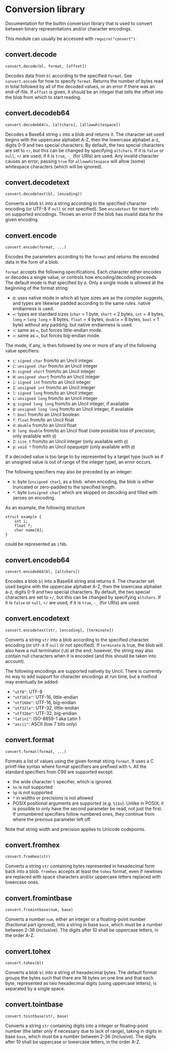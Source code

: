 
# Conversion library

Documentation for the builtin conversion library that is used to convert
between binary representations and/or character encodings.

This module can usually be accessed with `require("convert")`.

## convert.decode
`convert.decode(bl, format, [offset])`

Decodes data from `bl` according to the specified `format`. See `convert.encode`
for how to specify `format`. Returns the number of bytes read in total followed
by all of the decoded values, or an error if there was an end-of-file. If
`offset` is given, it should be an integer that tells the offset into the
blob from which to start reading.

## convert.decodeb64
`convert.decodeb64(s, [altchars], [allowwhitespace])`

Decodes a Base64 string `s` into a blob and returns it. The character set used
begins with the uppercase alphabet A-Z, then the lowercase alphabet a-z,
digits 0-9 and two special characters. By default, the two special characters
are set to `+/`, but this can be changed by specifying  `altchars`. If it is
`false` or `null`, `+/` are used; if it is `true`, `-_` (for URIs) are used.
Any invalid character causes an error; passing `true` for `allowwhitespace`
will allow (some) whitespace characters (which will be ignored).

## convert.decodetext
`convert.decodetext(bl, [encoding])`

Converts a blob `bl` into a string according to the specified character
encoding (or UTF-8 if `null` or not specified). See `encodetext` for more
info on supported encodings. Throws an error if the blob has invalid data for
the given encoding.

## convert.encode
`convert.encode(format, ...)`

Encodes the parameters according to the `format` and returns the encoded
data in the form of a blob.

`format` accepts the following specifications. Each character either encodes
or decodes a single value, or controls how encoding/decoding proceeds. The
default mode is that specified by `@`. Only a single mode is allowed at the
beginning of the format string:

* `@`: uses native mode in which all type sizes are as the compiler suggests,
  and types are likewise padded according to the same rules. native
  endianness is used.
* `=`: types are standard sizes (`char` = 1 byte, `short` = 2 bytes,
  `int` = 4 bytes, `long` = `long long` = 8 bytes, `float` = 4 bytes,
  `double` = 8 bytes, `bool` = 1 byte) without any padding, but native
  endianness is used.
* `<`: same as `=`, but forces little-endian mode.
* `>`: same as `=`, but forces big-endian mode.

The mode, if any, is then followed by one or more of any of the following
value specifiers:

* `c`: `signed char` from/to an Uncil integer
* `C`: `unsigned char` from/to an Uncil integer
* `h`: `signed short` from/to an Uncil integer
* `H`: `unsigned short` from/to an Uncil integer
* `i`: `signed int` from/to an Uncil integer
* `I`: `unsigned int` from/to an Uncil integer
* `l`: `signed long` from/to an Uncil integer
* `L`: `unsigned long` from/to an Uncil integer
* `q`: `signed long long` from/to an Uncil integer, if available
* `Q`: `unsigned long long` from/to an Uncil integer, if available
* `?`: `bool` from/to an Uncil boolean
* `f`: `float` from/to an Uncil float
* `d`: `double` from/to an Uncil float
* `D`: `long double` from/to an Uncil float (note possible loss of precision;
  only available with `@`)
* `Z`: `size_t` from/to an Uncil integer (only available with `@`)
* `p`: `void *` from/to an Uncil opaqueptr (only available with `@`)

If a decoded value is too large to by represented by a target type (such as if
an unsigned value is out of range of the integer type), an error occurs.

The following specifiers may also be preceded by an integer:
* `b`: byte (`unsigned char`), as a blob. when encoding, the blob is either
  truncated or zero-padded to the specified length.
* `*`: byte (`unsigned char`) which are skipped on decoding and filled with
  zeroes on encoding.

As an example, the following structure
```
struct example {
    int i;
    float f;
    char name[8];
}
```

could be represented as `if8b`.

## convert.encodeb64
`convert.encodeb64(bl, [altchars])`

Encodes a blob `bl` into a Base64 string and returns it. The character set used
begins with the uppercase alphabet A-Z, then the lowercase alphabet a-z,
digits 0-9 and two special characters. By default, the two special characters
are set to `+/`, but this can be changed by specifying  `altchars`. If it is
`false` or `null`, `+/` are used; if it is `true`, `-_` (for URIs) are used.

## convert.encodetext
`convert.encodetext(str, [encoding], [terminate])`

Converts a string `str` into a blob according to the specified character
encoding (or `UTF-8` if `null` or not specified). If `terminate` is true,
the blob will also have a null terminator (`\0`) at the end; however, the
string may also contain null characters when it is encoded (and this should
be taken into account).

The following encodings are supported natively by Uncil. There is currently
no way to add support for character encodings at run time, but a method may
eventually be added:
* `"utf8"`: UTF-8
* `"utf16le"`: UTF-16, little-endian
* `"utf16be"`: UTF-16, big-endian
* `"utf32le"`: UTF-32, little-endian
* `"utf32be"`: UTF-32, big-endian
* `"latin1"`: ISO-8859-1 aka Latin 1
* `"ascii"`: ASCII (low 7 bits only)

## convert.format
`convert.format(format, ...)`

Formats a list of values using the given format string `format`. It uses a
C printf-like syntax where format specifiers are prefixed with `%`. All
the standard specifiers from C99 are supported except:
* the wide character `l` specifier, which is ignored.
* `%n` is not supported
* `%p` is not supported
* `*` in widths or precisions is not allowed
* POSIX positional arguments are supported (e.g. `%1$s`). Unlike in POSIX,
  it is possible to only have the second parameter be read, not just the
  first. If unnumbered specifiers follow numbered ones, they continue
  from where the previous parameter left off.

Note that string width and precision applies to Unicode codepoints.

## convert.fromhex
`convert.fromhex(str)`

Converts a string `str` containing bytes represented in hexadecimal form back
into a blob. `fromhex` accepts at least the `tohex` format, even if newlines
are replaced with space characters and/or uppercase letters replaced with
lowercase ones.

## convert.fromintbase
`convert.fromintbase(num, base)`

Converts a number `num`, either an integer or a floating-point number
(fractional part ignored), into a string in base `base`, which must be a
number between 2-36 (inclusive). The digits after 10 shall be uppercase
letters, in the order A-Z.

## convert.tohex
`convert.tohex(bl)`

Converts a blob `bl` into a string of hexadecimal bytes. The default format
groups the bytes such that there are 16 bytes on one line and that each byte,
represented as two hexadecimal digits (using uppercase letters), is separated
by a single space.

## convert.tointbase
`convert.tointbase(str, base)`

Converts a string `str` containing digits into a integer or floating-point
number (the latter only if necessary due to lack of range), taking in digits
in base `base`, which must be a number between 2-36 (inclusive). The digits
after 10 shall be uppercase or lowercase letters, in the order A-Z.
